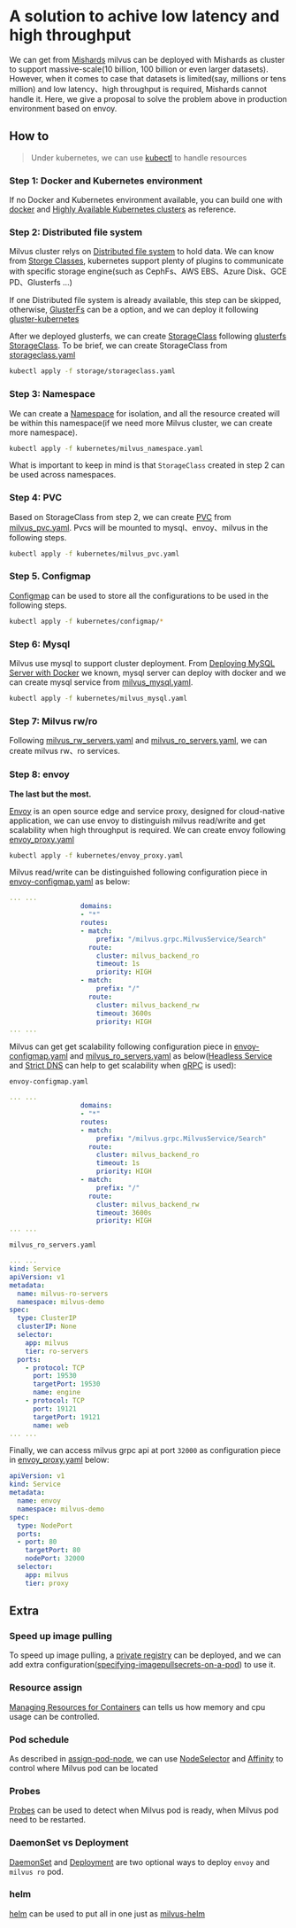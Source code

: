 # A solution to achive low latency and high throughput
We can get from [Mishards](../shards/README.md) milvus can be deployed with Mishards  as cluster to support massive-scale(10 billion, 100 billion or even larger datasets). However, when it comes to case that datasets is limited(say, millions or tens million) and low latency、high throughput is required, Mishards cannot handle it.
Here, we give a proposal to solve the problem above in production environment based on envoy.

## How to
> Under kubernetes, we can use [kubectl](https://kubernetes.io/docs/reference/generated/kubectl/kubectl-commands#apply) to handle resources

### Step 1: Docker and Kubernetes environment
If no Docker and Kubernetes environment available, you can build one with [docker](https://v1-17.docs.kubernetes.io/docs/setup/production-environment/container-runtimes/#docker) and [Highly Available Kubernetes clusters](https://v1-17.docs.kubernetes.io/docs/setup/production-environment/tools/kubeadm/high-availability/) as reference.

### Step 2: Distributed file system
Milvus cluster relys on [Distributed file system](https://en.wikipedia.org/wiki/Clustered_file_system) to hold data. We can know from [Storge Classes](https://kubernetes.io/docs/concepts/storage/storage-classes/), kubernetes support plenty of plugins to communicate with specific storage engine(such as CephFs、AWS EBS、Azure Disk、GCE PD、Glusterfs ...)

If one Distributed file system is already available, this step can be skipped, otherwise, [GlusterFs](https://www.gluster.org/) can be a option, and we can deploy it following [gluster-kubernetes
](https://github.com/gluster/gluster-kubernetes/blob/master/docs/setup-guide.md)

After we deployed glusterfs, we can create [StorageClass](https://kubernetes.io/docs/concepts/storage/storage-classes/) following [glusterfs StorageClass](https://kubernetes.io/docs/concepts/storage/storage-classes/#glusterfs). To be brief, we can create StorageClass from [storageclass.yaml](storage/storageclass.yaml)
```sh
kubectl apply -f storage/storageclass.yaml
```

### Step 3: Namespace
We can create a [Namespace](https://kubernetes.io/docs/concepts/overview/working-with-objects/namespaces/) for isolation, and all the resource created will be within this namespace(if we need more Milvus cluster, we can create more namespace).
```sh
kubectl apply -f kubernetes/milvus_namespace.yaml
```
What is important to keep in mind is that `StorageClass` created in step 2 can be used across namespaces.

### Step 4: PVC
Based on StorageClass from step 2, we can create [PVC](https://kubernetes.io/docs/concepts/storage/persistent-volumes/) from [milvus_pvc.yaml](kubernetes/milvus_pvc.yaml). Pvcs will be mounted to mysql、envoy、milvus in the following steps.

```sh
kubectl apply -f kubernetes/milvus_pvc.yaml
```
### Step 5. Configmap
[Configmap](https://kubernetes.io/docs/concepts/configuration/configmap/) can be used to store all the configurations to be used in the following steps.
```sh
kubectl apply -f kubernetes/configmap/*
```
### Step 6: Mysql
Milvus use mysql to support cluster deployment.
From [Deploying MySQL Server with Docker](https://dev.mysql.com/doc/refman/5.7/en/docker-mysql-more-topics.html) we known, mysql server can deploy with docker and we can create mysql service from [milvus_mysql.yaml](kubernetes/milvus_mysql.yaml).
```sh
kubectl apply -f kubernetes/milvus_mysql.yaml
```
### Step 7: Milvus rw/ro
Following [milvus_rw_servers.yaml](kubernetes/milvus_rw_servers.yaml) and [milvus_ro_servers.yaml](kubernetes/milvus_ro_servers.yaml), we can create milvus rw、ro services.
### Step 8: envoy
**The last but the most.**

[Envoy](https://www.envoyproxy.io/) is an open source edge and service proxy, designed for cloud-native application, we can use envoy to distinguish milvus read/write and get scalability when high throughput is required.
We can create envoy following [envoy_proxy.yaml](kubernetes/envoy_proxy.yaml)

```sh
kubectl apply -f kubernetes/envoy_proxy.yaml
```

Milvus read/write can be distinguished following configuration piece in [envoy-configmap.yaml](kubernetes/configmap/envoy-configmap.yaml) as below:
```yaml
... ...
                  domains:
                  - "*"
                  routes:
                  - match:
                      prefix: "/milvus.grpc.MilvusService/Search"
                    route:
                      cluster: milvus_backend_ro
                      timeout: 1s
                      priority: HIGH
                  - match:
                      prefix: "/"
                    route:
                      cluster: milvus_backend_rw
                      timeout: 3600s
                      priority: HIGH
... ...  
```

Milvus can get get scalability following configuration piece in [envoy-configmap.yaml](kubernetes/configmap/envoy-configmap.yaml) and [milvus_ro_servers.yaml](kubernetes/milvus_ro_servers.yaml) as below([Headless Service](https://kubernetes.io/docs/concepts/services-networking/service/#headless-services) and [Strict DNS](https://www.envoyproxy.io/docs/envoy/v1.11.0/intro/arch_overview/upstream/service_discovery#strict-dns) can help to get scalability when [gRPC](https://grpc.io/blog/grpc-on-http2/#resolvers-and-load-balancers) is used):

`envoy-configmap.yaml`
```yaml
... ...
                  domains:
                  - "*"
                  routes:
                  - match:
                      prefix: "/milvus.grpc.MilvusService/Search"
                    route:
                      cluster: milvus_backend_ro
                      timeout: 1s
                      priority: HIGH
                  - match:
                      prefix: "/"
                    route:
                      cluster: milvus_backend_rw
                      timeout: 3600s
                      priority: HIGH
... ...  
```

`milvus_ro_servers.yaml`
```yaml
... ...
kind: Service
apiVersion: v1
metadata:
  name: milvus-ro-servers
  namespace: milvus-demo
spec:
  type: ClusterIP
  clusterIP: None
  selector:
    app: milvus
    tier: ro-servers
  ports:
    - protocol: TCP
      port: 19530
      targetPort: 19530
      name: engine
    - protocol: TCP
      port: 19121
      targetPort: 19121
      name: web
... ...  
```

Finally, we can access milvus grpc api at port `32000` as configuration piece in [envoy_proxy.yaml](kubernetes/envoy_proxy.yaml) below:
```yaml
apiVersion: v1
kind: Service
metadata:
  name: envoy
  namespace: milvus-demo
spec:
  type: NodePort
  ports:
  - port: 80
    targetPort: 80
    nodePort: 32000
  selector:
    app: milvus
    tier: proxy
```
## Extra
### Speed up image pulling
To speed up image pulling, a [private registry](https://goharbor.io/) can be deployed, and we can add extra configuration([specifying-imagepullsecrets-on-a-pod](https://kubernetes.io/docs/concepts/containers/images/#specifying-imagepullsecrets-on-a-pod)) to use it. 

### Resource assign
[Managing Resources for Containers](https://kubernetes.io/docs/concepts/configuration/manage-resources-containers/) can tells us how memory and cpu usage can be controlled.

### Pod schedule
As described in [assign-pod-node](https://kubernetes.io/docs/concepts/scheduling-eviction/assign-pod-node), we can use [NodeSelector](https://kubernetes.io/docs/concepts/scheduling-eviction/assign-pod-node/#nodeselector) and [Affinity](https://kubernetes.io/docs/concepts/scheduling-eviction/assign-pod-node/#affinity-and-anti-affinity) to control where Milvus pod can be located

### Probes
[Probes](https://kubernetes.io/docs/tasks/configure-pod-container/configure-liveness-readiness-startup-probes/) can be used to detect when Milvus pod is ready, when Milvus pod need to be restarted.

### DaemonSet vs Deployment
[DaemonSet](https://kubernetes.io/docs/concepts/workloads/controllers/daemonset/) and [Deployment](https://kubernetes.io/docs/concepts/workloads/controllers/deployment/) are two optional ways to deploy `envoy` and `milvus ro` pod.

### helm
[helm](https://helm.sh/) can be used to put all in one just as [milvus-helm](https://github.com/milvus-io/milvus-helm)
